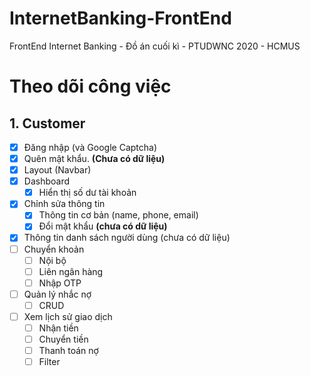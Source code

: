# InternetBanking-FrontEnd

FrontEnd Internet Banking - Đồ án cuối kì - PTUDWNC 2020 - HCMUS

# Theo dõi công việc

## 1. Customer

- [x] Đăng nhập (và Google Captcha)
- [x] Quên mật khẩu. **(Chưa có dữ liệu)**
- [x] Layout (Navbar)
- [x] Dashboard
  - [x] Hiển thị số dư tài khoản
- [x] Chỉnh sửa thông tin
  - [x] Thông tin cơ bản (name, phone, email)
  - [x] Đổi mật khẩu **(chưa có dữ liệu)**
- [x] Thông tin danh sách người dùng (chưa có dữ liệu)
- [ ] Chuyển khoản
  - [ ] Nội bộ
  - [ ] Liên ngân hàng
  - [ ] Nhập OTP
- [ ] Quản lý nhắc nợ
  - [ ] CRUD
- [ ] Xem lịch sử giao dịch
  - [ ] Nhận tiền
  - [ ] Chuyển tiền
  - [ ] Thanh toán nợ
  - [ ] Filter
